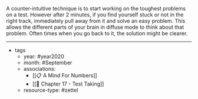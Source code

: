 A counter-intuitive technique is to start working on the toughest problems on a test. However after 2 minutes, if you find yourself stuck or not in the right track, immediately pull away from it and solve an easy problem. This allows the different parts of your brain in diffuse mode to think about that problem. Often times when you go back to it, the solution might be clearer.

---

- tags
	- year: #year2020 
	- month: #September 
	- associations: 
		- [[📋 A Mind For Numbers]]
		- [[🌱 Chapter 17 - Test Taking]]
	- resource-type: #zettel 

 